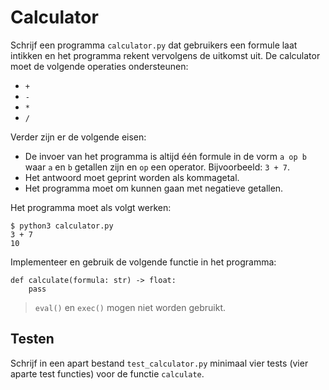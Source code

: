 # Calculator

Schrijf een programma `calculator.py` dat gebruikers een formule laat intikken en het programma rekent vervolgens de uitkomst uit. De calculator moet de volgende operaties ondersteunen:

* `+`
* `-`
* `*`
* `/`

Verder zijn er de volgende eisen:

* De invoer van het programma is altijd één formule in de vorm `a op b` waar `a` en `b` getallen zijn en `op` een operator. Bijvoorbeeld: `3 + 7`.
* Het antwoord moet geprint worden als kommagetal.
* Het programma moet om kunnen gaan met negatieve getallen.

Het programma moet als volgt werken:

    $ python3 calculator.py
    3 + 7
    10

Implementeer en gebruik de volgende functie in het programma:

    def calculate(formula: str) -> float:
        pass

> `eval()` en `exec()` mogen niet worden gebruikt.

## Testen

Schrijf in een apart bestand `test_calculator.py` minimaal vier tests (vier aparte test functies) voor de functie `calculate`.
